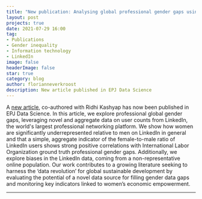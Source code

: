 ```yaml
---
title: "New publication: Analysing global professional gender gaps using LinkedIn advertising data"
layout: post
projects: true
date: 2021-07-29 16:00
tag: 
- Publications
- Gender inequality
- Information technology
- LinkedIn
image: false
headerImage: false
star: true
category: blog
author: florianneverkroost
description: New article published in EPJ Data Science
---
```



A [new article](https://link.springer.com/article/10.1140/epjds/s13688-021-00294-7), co-authored with Ridhi Kashyap has now been published in EPJ Data Science. In this article, we explore professional global gender gaps, 
leveraging novel and aggregate data on user counts from LinkedIn, the world's largest professional networking platform. We show how women are significantly underrepresented relative to men on LinkedIn in general and that a simple, aggregate indicator of the female-to-male ratio of LinkedIn users shows strong positive correlations with International Labor Organization ground truth professional gender gaps. Additionally, we explore biases in the LinkedIn data, coming from a non-representative online population. Our work contributes to a growing literature seeking to harness the ‘data revolution’ for global sustainable development by evaluating the potential of a novel data source for filling gender data gaps and monitoring key indicators linked to women’s economic empowerment.

---


